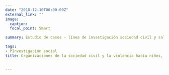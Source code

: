 ```yaml
---
date: "2018-12-10T00:00:00Z"
external_link: ""
image:
  caption: 
  focal_point: Smart

summary: Estudio de casos - línea de investigación sociedad civil y salud en el marco del proyecto de investigación de violencia contra niños/niñas en el ámbito familiar: políticas y dispositivos de atención y orientación (2012 - 2019)

tags:
- PInvestigación social
title: Organizaciones de la sociedad civil y la violencia hacia niños, niñas y adolescentes


---
```






